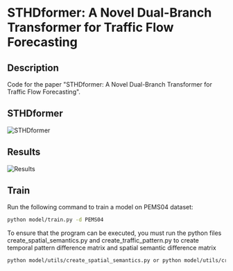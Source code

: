 # STHDformer: A Novel Dual-Branch Transformer for Traffic Flow Forecasting

## Description

Code for the paper "STHDformer: A Novel Dual-Branch Transformer for Traffic Flow Forecasting". 

## STHDformer

![STHDformer]('./result/4.jpg')

## Results

![Results]('./result/10.jpg')

## Train

Run the following command to train a model on PEMS04 dataset:

```bash
python model/train.py -d PEMS04
```

To ensure that the program can be executed, you must run the python files create_spatial_semantics.py and create_traffic_pattern.py to create temporal pattern difference matrix and spatial semantic difference matrix

```bash
python model/utils/create_spatial_semantics.py or python model/utils/create_traffic_pattern.py
```

